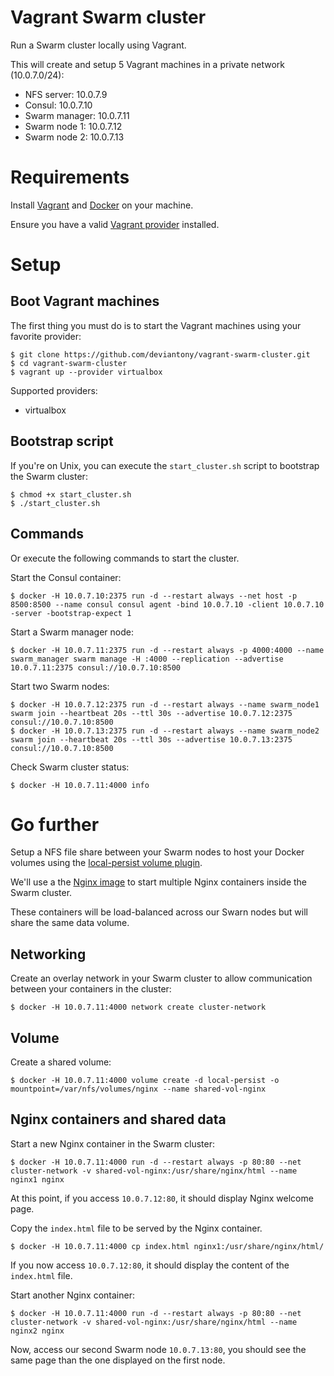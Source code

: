# Vagrant Swarm cluster

Run a Swarm cluster locally using Vagrant.

This will create and setup 5 Vagrant machines in a private network (10.0.7.0/24):

* NFS server: 10.0.7.9
* Consul: 10.0.7.10
* Swarm manager: 10.0.7.11
* Swarm node 1: 10.0.7.12
* Swarm node 2: 10.0.7.13

# Requirements

Install [Vagrant][vagranthome] and [Docker][dockerhome] on your machine.

Ensure you have a valid [Vagrant provider][vagrantprovider] installed.

# Setup

## Boot Vagrant machines

The first thing you must do is to start the Vagrant machines using your favorite provider:

```
$ git clone https://github.com/deviantony/vagrant-swarm-cluster.git
$ cd vagrant-swarm-cluster
$ vagrant up --provider virtualbox
```

Supported providers:

* virtualbox

## Bootstrap script

If you're on Unix, you can execute the `start_cluster.sh` script to bootstrap the Swarm cluster:

```shell
$ chmod +x start_cluster.sh
$ ./start_cluster.sh
```

## Commands

Or execute the following commands to start the cluster.

Start the Consul container:

```shell
$ docker -H 10.0.7.10:2375 run -d --restart always --net host -p 8500:8500 --name consul consul agent -bind 10.0.7.10 -client 10.0.7.10 -server -bootstrap-expect 1
```

Start a Swarm manager node:

```shell
$ docker -H 10.0.7.11:2375 run -d --restart always -p 4000:4000 --name swarm_manager swarm manage -H :4000 --replication --advertise 10.0.7.11:2375 consul://10.0.7.10:8500
```

Start two Swarm nodes:

```shell
$ docker -H 10.0.7.12:2375 run -d --restart always --name swarm_node1 swarm join --heartbeat 20s --ttl 30s --advertise 10.0.7.12:2375 consul://10.0.7.10:8500
$ docker -H 10.0.7.13:2375 run -d --restart always --name swarm_node2 swarm join --heartbeat 20s --ttl 30s --advertise 10.0.7.13:2375 consul://10.0.7.10:8500
```

Check Swarm cluster status:

```shell
$ docker -H 10.0.7.11:4000 info
```

# Go further

Setup a NFS file share between your Swarm nodes to host your Docker volumes using the [local-persist volume plugin][localpersistplugin].

We'll use a the [Nginx image][nginximage] to start multiple Nginx containers inside the Swarm cluster.

These containers will be load-balanced across our Swarn nodes but will share the same data volume.

## Networking

Create an overlay network in your Swarm cluster to allow communication between your containers in the cluster:

```shell
$ docker -H 10.0.7.11:4000 network create cluster-network
```

## Volume

Create a shared volume:

```shell
$ docker -H 10.0.7.11:4000 volume create -d local-persist -o mountpoint=/var/nfs/volumes/nginx --name shared-vol-nginx
```

## Nginx containers and shared data

Start a new Nginx container in the Swarm cluster:
```shell
$ docker -H 10.0.7.11:4000 run -d --restart always -p 80:80 --net cluster-network -v shared-vol-nginx:/usr/share/nginx/html --name nginx1 nginx
```

At this point, if you access `10.0.7.12:80`, it should display Nginx welcome page.

Copy the `index.html` file to be served by the Nginx container.
```shell
$ docker -H 10.0.7.11:4000 cp index.html nginx1:/usr/share/nginx/html/
```

If you now access `10.0.7.12:80`, it should display the content of the `index.html` file.

Start another Nginx container:
```shell
$ docker -H 10.0.7.11:4000 run -d --restart always -p 80:80 --net cluster-network -v shared-vol-nginx:/usr/share/nginx/html --name nginx2 nginx
```

Now, access our second Swarm node `10.0.7.13:80`, you should see the same page than the one displayed on the first node.

[vagranthome]: https://www.vagrantup.com/docs/installation/  "Vagrant installation"
[vagrantprovider]: https://www.vagrantup.com/docs/providers/ "Vagrant providers"
[dockerhome]: https://docs.docker.com/engine/installation/  "Docker installation"
[nginximage]: https://hub.docker.com/_/nginx/ "Nginx Docker image"
[localpersistplugin]: https://github.com/CWSpear/local-persist "Local Persist volume plugin"
